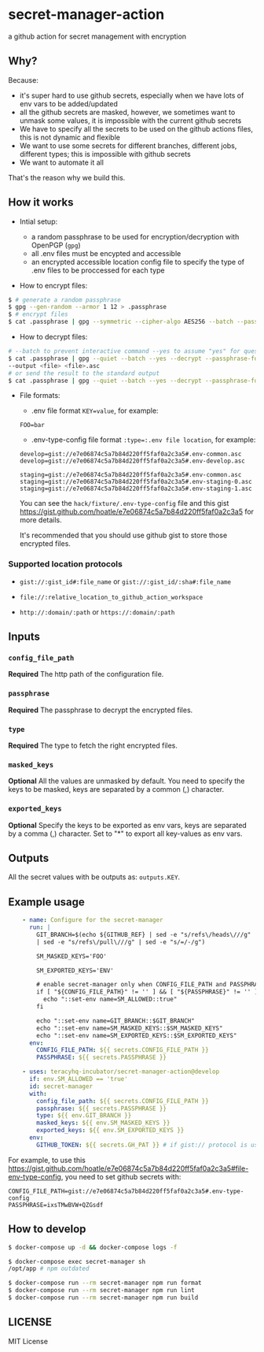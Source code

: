 # secret-manager-action

a github action for secret management with encryption

## Why?

Because:

- it's super hard to use github secrets, especially when we have lots of env vars to be added/updated
- all the github secrets are masked, however, we sometimes want to unmask some values, it is
  impossible with the current github secrets
- We have to specify all the secrets to be used on the github actions files, this is not dynamic and flexible
- We want to use some secrets for different branches, different jobs, different types; this is impossible
  with github secrets
- We want to automate it all

That's the reason why we build this.

## How it works

- Intial setup:
  + a random passphrase to be used for encryption/decryption with OpenPGP (`gpg`)
  + all .env files must be encypted and accessible
  + an encrypted accessible location config file to specify the type of .env files to be proccessed
    for each type

- How to encrypt files:

```bash
$ # generate a random passphrase
$ gpg --gen-random --armor 1 12 > .passphrase
$ # encrypt files
$ cat .passphrase | gpg --symmetric --cipher-algo AES256 --batch --passphrase-fd 0 --armor <file>
```

- How to decrypt files:

```bash
# --batch to prevent interactive command --yes to assume "yes" for questions
$ cat .passphrase | gpg --quiet --batch --yes --decrypt --passphrase-fd=0 \
--output <file> <file>.asc
# or send the result to the standard output
$ cat .passphrase | gpg --quiet --batch --yes --decrypt --passphrase-fd=0 <file>.asc
```

- File formats:
  + .env file format `KEY=value`, for example:
  ```
  FOO=bar
  ```
  + .env-type-config file format `:type=:.env file location`, for example:

  ```
  develop=gist://e7e06874c5a7b84d220ff5faf0a2c3a5#.env-common.asc
  develop=gist://e7e06874c5a7b84d220ff5faf0a2c3a5#.env-develop.asc

  staging=gist://e7e06874c5a7b84d220ff5faf0a2c3a5#.env-common.asc
  staging=gist://e7e06874c5a7b84d220ff5faf0a2c3a5#.env-staging-0.asc
  staging=gist://e7e06874c5a7b84d220ff5faf0a2c3a5#.env-staging-1.asc
  ```

  You can see the `hack/fixture/.env-type-config` file and this gist https://gist.github.com/hoatle/e7e06874c5a7b84d220ff5faf0a2c3a5 for more details.

  It's recommended that you should use github gist to store those encrypted files.


### Supported location protocols

- `gist://:gist_id#:file_name` or `gist://:gist_id/:sha#:file_name`

- `file://:relative_location_to_github_action_workspace`

- `http://:domain/:path` or `https://:domain/:path`


## Inputs

### `config_file_path`

**Required** The http path of the configuration file.

### `passphrase`

**Required** The passphrase to decrypt the encrypted files.

### `type`

**Required** The type to fetch the right encrypted files.

### `masked_keys`

**Optional** All the values are unmasked by default. You need to specify the keys to be masked,
             keys are separated by a common (,) character.

### `exported_keys`

**Optional**  Specify the keys to be exported as env vars, keys are separated by a comma (,) character.
              Set to "\*" to export all key-values as env vars.

## Outputs

All the secret values with be outputs as: `outputs.KEY`.


## Example usage

```yaml
    - name: Configure for the secret-manager
      run: |
        GIT_BRANCH=$(echo ${GITHUB_REF} | sed -e "s/refs\/heads\///g" | sed -e "s/refs\/tags\///g" \
        | sed -e "s/refs\/pull\///g" | sed -e "s/=/-/g")

        SM_MASKED_KEYS='FOO'

        SM_EXPORTED_KEYS='ENV'

        # enable secret-manager only when CONFIG_FILE_PATH and PASSPHRASE are configured
        if [ "${CONFIG_FILE_PATH}" != '' ] && [ "${PASSPHRASE}" != '' ]; then
          echo "::set-env name=SM_ALLOWED::true"
        fi

        echo "::set-env name=GIT_BRANCH::$GIT_BRANCH"
        echo "::set-env name=SM_MASKED_KEYS::$SM_MASKED_KEYS"
        echo "::set-env name=SM_EXPORTED_KEYS::$SM_EXPORTED_KEYS"
      env:
        CONFIG_FILE_PATH: ${{ secrets.CONFIG_FILE_PATH }}
        PASSPHRASE: ${{ secrets.PASSPHRASE }}

    - uses: teracyhq-incubator/secret-manager-action@develop
      if: env.SM_ALLOWED == 'true'
      id: secret-manager
      with:
        config_file_path: ${{ secrets.CONFIG_FILE_PATH }}
        passphrase: ${{ secrets.PASSPHRASE }}
        type: ${{ env.GIT_BRANCH }}
        masked_keys: ${{ env.SM_MASKED_KEYS }}
        exported_keys: ${{ env.SM_EXPORTED_KEYS }}
      env:
        GITHUB_TOKEN: ${{ secrets.GH_PAT }} # if gist:// protocol is used
```

For example, to use this https://gist.github.com/hoatle/e7e06874c5a7b84d220ff5faf0a2c3a5#file-env-type-config,
you need to set github secrets with:

```
CONFIG_FILE_PATH=gist://e7e06874c5a7b84d220ff5faf0a2c3a5#.env-type-config
PASSPHRASE=ixsTMwBVW+QZGsdf
```


## How to develop

```bash
$ docker-compose up -d && docker-compose logs -f
```

```bash
$ docker-compose exec secret-manager sh
/opt/app # npm outdated
```

```bash
$ docker-compose run --rm secret-manager npm run format
$ docker-compose run --rm secret-manager npm run lint
$ docker-compose run --rm secret-manager npm run build
```

## LICENSE

MIT License

